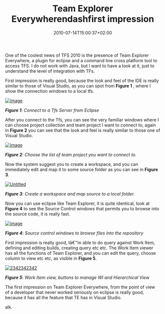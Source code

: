 ﻿---
title: "Team Explorer Everywherendashfirst impression"
description: ""
date: 2010-07-14T15:00:37+02:00
draft: false
tags: [Team Foundation Server]
categories: [Team Foundation Server]
---
One of the coolest news of TFS 2010 is the presence of Team Explorer Everywhere, a plugin for eclipse and a command line cross platform tool to access TFS. I do not work with Java, but I want to have a look at it, just to understand the level of integration with TFs.

First impression is really good, because the look and feel of the IDE is really similar to those of Visual Studio, as you can spot from  **Figure 1** , where I show the connection windows to a local tfs.

[![image](https://www.codewrecks.com/blog/wp-content/uploads/2010/07/image_thumb14.png "image")](https://www.codewrecks.com/blog/wp-content/uploads/2010/07/image14.png)

 ***Figure 1***: *Connect to a Tfs Server from Eclipse*

After you connect to the Tfs, you can see the very familiar windows where I can choose project collection and team project I want to connect to, again in  **Figure 2** you can see that the look and feel is really similar to those one of Visual Studio.

[![image](https://www.codewrecks.com/blog/wp-content/uploads/2010/07/image_thumb15.png "image")](https://www.codewrecks.com/blog/wp-content/uploads/2010/07/image15.png)

 ***Figure 2***: *Choose the list of team project you want to connect to.*

Now the system suggest you to create a workspace, and you can immediately edit and map it to some source folder as you can see in  **Figure 3**.

[![Untitled](https://www.codewrecks.com/blog/wp-content/uploads/2010/07/Untitled_thumb4.png "Untitled")](https://www.codewrecks.com/blog/wp-content/uploads/2010/07/Untitled6.png)

 ***Figure 3***: *Create a workspace and map source to a local folder.*

Now you can use eclipse like Team Explorer, it is quite identical, look at  **Figure 4** to see the Source Control windows that permits you to browse into the source code, it is really fast.

[![image](https://www.codewrecks.com/blog/wp-content/uploads/2010/07/image_thumb16.png "image")](https://www.codewrecks.com/blog/wp-content/uploads/2010/07/image16.png)

 ***Figure 4***: *Source control windows to browse files into the repository*

First impression is really good, Iâ€™m able to do query against Work Item, defining and editing builds, creating query etc etc. The Work Item viewer has all the functions of Team Explorer, and you can edit the query, choose column to view etc etc, as visible in  **Figure 5**.

[![2342342342](https://www.codewrecks.com/blog/wp-content/uploads/2010/07/2342342342_thumb.png "2342342342")](https://www.codewrecks.com/blog/wp-content/uploads/2010/07/2342342342.png)

 ***Figure 5***: *Work Item view, buttons to manage WI and Hierarchical View*

The first impression on Team Explorer Everywhere, from the point of view of a developer that never worked seriously on eclipse is really good, because it has all the feature that TE has in Visual Studio.

alk.
